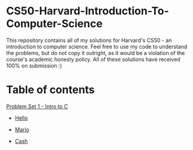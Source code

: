 # CS50-Harvard-Introduction-To-Computer-Science

This repository contains all of my solutions for Harvard's CS50 - an introduction to computer science. Feel free to use my code to understand the problems, but do not copy it outright, as it would be a violation of the course's academic honesty policy. All of these solutions have received 100% on submission :)

# Table of contents

 [Problem Set 1 - Intro to C ](https://github.com/raghavnautiyal/CS50-Harvard-Introduction-To-Computer-Science/tree/master/Problem%20Set%201%20-%20Intro%20to%20C)
 
 - [Hello](https://github.com/raghavnautiyal/CS50-Harvard-Introduction-To-Computer-Science/blob/master/Problem%20Set%201%20-%20Intro%20to%20C/Hello.c)
  
 - [Mario](https://github.com/raghavnautiyal/CS50-Harvard-Introduction-To-Computer-Science/blob/master/Problem%20Set%201%20-%20Intro%20to%20C/Mario.c)
  
 - [Cash](https://github.com/raghavnautiyal/CS50-Harvard-Introduction-To-Computer-Science/blob/master/Problem%20Set%201%20-%20Intro%20to%20C/Cash.c)
    
